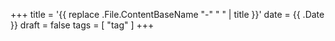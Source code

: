 +++
title = '{{ replace .File.ContentBaseName "-" " " | title }}'
date = {{ .Date }}
draft = false
tags = [ "tag" ]
+++
